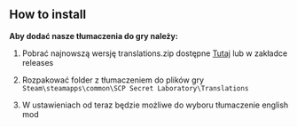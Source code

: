 ## How to install

**Aby dodać nasze tłumaczenia do gry należy:**

1. Pobrać najnowszą wersję translations.zip dostępne [Tutaj](https://github.com/klubspokogosci/Translations/releases/latest) lub w zakładce releases

2. Rozpakować folder z tłumaczeniem do plików gry `Steam\steamapps\common\SCP Secret Laboratory\Translations`

3. W ustawieniach od teraz będzie możliwe do wyboru tłumaczenie english mod